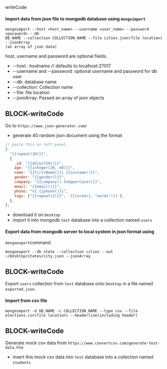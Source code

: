 writeCode

#### Import data from json file to mongodb database using `mongoimport`

```
mongoimport --host <host_name> --username <user_name> --password <password> --db
DB_NAME --collection COLLECTION_NAME --file cities.json(file location) --jsonArray
(an array of json data)
```

host, username and password are optional fields.

- --host : hostname // defaults to localhost:27017
- --username and --password: optional username and password for db user
- --db: database name
- --collection: Collection name
- --file: file location
- --jsonArray: Passed an array of json objects

## BLOCK-writeCode

Go to `https://www.json-generator.com/`

- generate 40 random json document using the format

```js
// paste this on left panel
[
  "{{repeat(30)}}",
  {
    _id: "{{objectId()}}",
    age: "{{integer(20, 40)}}",
    name: "{{firstName()}} {{surname()}}",
    gender: "{{gender()}}",
    company: "{{company().toUpperCase()}}",
    email: "{{email()}}",
    phone: "+1 {{phone()}}",
    tags: ["{{repeat(2)}}", '{{lorem(1, "words")}}'],
  },
];
```

- download it on `Desktop`
- import it into mongodb `test` database into a collection named `users`

#### Export data from mongodb server to local system in json format using

`mongoexport`command.

```
mongoexport --db state --collection cities --out ~/Desktop/states/city.json --jsonArray
```

## BLOCK-writeCode

Export `users` collection from `test` database onto `Desktop` in a file named `exported.json`.

#### Import from csv file

```
mongoimport -d DB_NAME -c COLLECTION_NAME --type csv --file elections.csv(file location) --headerline(including header)
```

## BLOCK-writeCode

Generate mock csv data from `https://www.convertcsv.com/generate-test-data.htm`

- insert this mock csv data into `test` database into a collection named `students`



